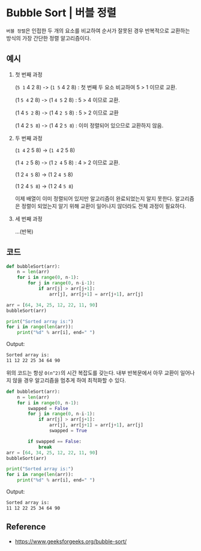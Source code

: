 # Bubble Sort | 버블 정렬
`버블 정렬`은 인접한 두 개의 요소를 비교하여 순서가 잘못된 경우 반복적으로 교환하는 방식의 가장 간단한 정렬 알고리즘이다.

## 예시
1. 첫 번째 과정

    (`5 1` 4 2 8) -> (`1 5` 4 2 8) : 첫 번째 두 요소 비교하여 5 > 1 이므로 교환.

    (1 `5 4` 2 8) -> (1 `4 5` 2 8) : 5 > 4 이므로 교환.

    (1 4 `5 2` 8) -> (1 4 `2 5` 8) : 5 > 2 이므로 교환

    (1 4 2 `5 8`) -> (1 4 2 `5 8`) : 이미 정렬되어 있으므로 교환하지 않음.

2. 두 번째 과정

    (`1 4` 2 5 8) -> (`1 4` 2 5 8)

    (1 `4 2` 5 8) -> (1 `2 4` 5 8) : 4 > 2 이므로 교환.

    (1 2 `4 5` 8) -> (1 2 `4 5` 8)

    (1 2 4 `5 8`) -> (1 2 4 `5 8`)

    이제 배열이 이미 정렬되어 있지만 알고리즘이 완료되었는지 알지 못한다. 알고리즘은 정렬이 되었는지 알기 위해 교환이 일어나지 않더라도 전체 과정이 필요하다.

3. 세 번째 과정

    ...(반복)

## 코드
```python
def bubbleSort(arr):
    n = len(arr)
    for i in range(0, n-1):
        for j in range(0, n-i-1):
            if arr[j] > arr[j+1]:
                arr[j], arr[j+1] = arr[j+1], arr[j]

arr = [64, 34, 25, 12, 22, 11, 90]
bubbleSort(arr)

print("Sorted array is:")
for i in range(len(arr)):
    print("%d" % arr[i], end=" ")
```
Output:
```bash
Sorted array is:
11 12 22 25 34 64 90
```
위의 코드는 항상 `O(n^2)`의 시간 복잡도를 갖는다. 
내부 반복문에서 아무 교환이 일어나지 않을 경우 알고리즘을 멈추게 하여 최적화할 수 있다.

```python
def bubbleSort(arr):
    n = len(arr)
    for i in range(0, n-1):
        swapped = False
        for j in range(0, n-i-1):
            if arr[j] > arr[j+1]:
                arr[j], arr[j+1] = arr[j+1], arr[j]
                swapped = True

        if swapped == False:
            break
arr = [64, 34, 25, 12, 22, 11, 90]
bubbleSort(arr)

print("Sorted array is:")
for i in range(len(arr)):
    print("%d" % arr[i], end=" ")
```
Output:
```bash
Sorted array is:
11 12 22 25 34 64 90
```

## Reference
- https://www.geeksforgeeks.org/bubble-sort/